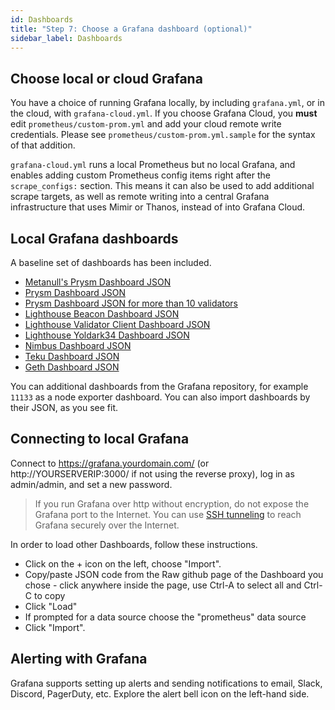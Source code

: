 ```yaml
---
id: Dashboards
title: "Step 7: Choose a Grafana dashboard (optional)"
sidebar_label: Dashboards
---
```


## Choose local or cloud Grafana

You have a choice of running Grafana locally, by including `grafana.yml`, or in the cloud, with `grafana-cloud.yml`. If you choose Grafana Cloud, you **must** edit `prometheus/custom-prom.yml` and add your cloud remote write credentials. Please see `prometheus/custom-prom.yml.sample` for the syntax of that addition.

`grafana-cloud.yml` runs a local Prometheus but no local Grafana, and enables adding custom Prometheus config items right after the `scrape_configs:` section. This means it can also be used to add additional scrape targets,
as well as remote writing into a central Grafana infrastructure that uses Mimir or Thanos, instead of into Grafana Cloud.

## Local Grafana dashboards

A baseline set of dashboards has been included.  
- [Metanull's Prysm Dashboard JSON](https://raw.githubusercontent.com/metanull-operator/eth2-grafana/master/eth2-grafana-dashboard-single-source-beacon_node.json)
- [Prysm Dashboard JSON](https://raw.githubusercontent.com/GuillaumeMiralles/prysm-grafana-dashboard/master/less_10_validators.json)
- [Prysm Dashboard JSON for more than 10 validators](https://raw.githubusercontent.com/GuillaumeMiralles/prysm-grafana-dashboard/master/more_10_validators.json)
- [Lighthouse Beacon Dashboard JSON](https://raw.githubusercontent.com/sigp/lighthouse-metrics/master/dashboards/Summary.json)
- [Lighthouse Validator Client Dashboard JSON](https://raw.githubusercontent.com/sigp/lighthouse-metrics/master/dashboards/ValidatorClient.json)
- [Lighthouse Yoldark34 Dashboard JSON](https://raw.githubusercontent.com/Yoldark34/lighthouse-staking-dashboard/main/Yoldark_ETH_staking_dashboard.json)
- [Nimbus Dashboard JSON](https://raw.githubusercontent.com/status-im/nimbus-eth2/master/grafana/beacon_nodes_Grafana_dashboard.json)
- [Teku Dashboard JSON](https://grafana.com/api/dashboards/12199/revisions/1/download)
- [Geth Dashboard JSON](https://gist.githubusercontent.com/karalabe/e7ca79abdec54755ceae09c08bd090cd/raw/3a400ab90f9402f2233280afd086cb9d6aac2111/dashboard.json)

You can additional dashboards from the Grafana repository, for example `11133` as a node exporter dashboard. You can also import dashboards by their JSON, as you see fit.

## Connecting to local Grafana  

Connect to https://grafana.yourdomain.com/ (or http://YOURSERVERIP:3000/ if not using the reverse proxy), log in as admin/admin, and set a new password.

> If you run Grafana over http without encryption, do not expose the Grafana port to the Internet. You can
> use [SSH tunneling](https://www.howtogeek.com/168145/how-to-use-ssh-tunneling/) to reach Grafana securely over the Internet.

In order to load other Dashboards, follow these instructions.

- Click on the + icon on the left, choose "Import".
- Copy/paste JSON code from the Raw github page of the Dashboard you chose - click anywhere inside the page, use Ctrl-A to select all and Ctrl-C to copy
- Click "Load"
- If prompted for a data source choose the "prometheus" data source
- Click "Import".

## Alerting with Grafana

Grafana supports setting up alerts and sending notifications to email, Slack, Discord, PagerDuty, etc. Explore the alert bell icon on the left-hand side.
